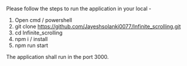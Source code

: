 Please follow the steps to run the application in your local - 
1. Open cmd / powershell
2. git clone https://github.com/Jayeshsolanki0077/Infinite_scrolling.git
3. cd Infinite_scrolling
4. npm i / install
5. npm run start

The application shall run in the port 3000. 